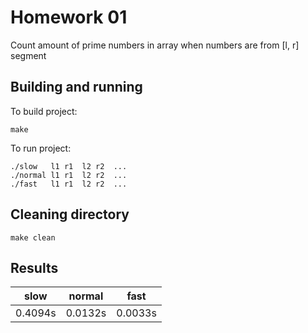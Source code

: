 # Homework 01
Count amount of prime numbers in array when numbers are from [l, r] segment

## Building and running
To build project:
```
make
```

To run project:
```
./slow   l1 r1  l2 r2  ...
./normal l1 r1  l2 r2  ...
./fast   l1 r1  l2 r2  ...
```

## Cleaning directory
```
make clean
```

## Results
| slow    | normal  | fast    |
|---------|---------|---------|
| 0.4094s | 0.0132s | 0.0033s |

